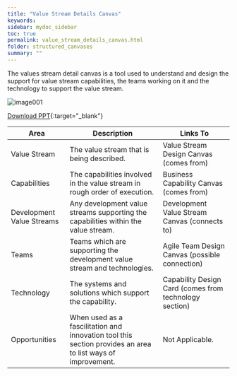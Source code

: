 ```yaml
---
title: "Value Stream Details Canvas"
keywords: 
sidebar: mydoc_sidebar
toc: true
permalink: value_stream_details_canvas.html
folder: structured_canvases
summary: ""
---
```


The values stream detail canvas is a tool used to understand and design the support for value stream capabilities, the teams working on it and the technology to support the value stream.

![image001](media/values_stream_canvas001.svg)

[Download PPT](media/ppt/values_stream_detail_canvas.ppt){:target="_blank"}

| Area | Description | Links To |
| --- | --- | --- |
| Value Stream | The value stream that is being described. | Value Stream Design Canvas (comes from) |
| Capabilities | The capabilities involved in the value stream in rough order of execution. | Business Capability Canvas (comes from) |
| Development Value Streams | Any development value streams supporting the capabilities within the value stream. | Development Value Stream Canvas (connects to) |
| Teams | Teams which are supporting the development value stream and technologies. | Agile Team Design Canvas (possible connection) |
| Technology | The systems and solutions which support the capability. | Capability Design Card (comes from technology section) |
| Opportunities | When used as a fascilitation and innovation tool this section provides an area to list ways of improvement. | Not Applicable. |